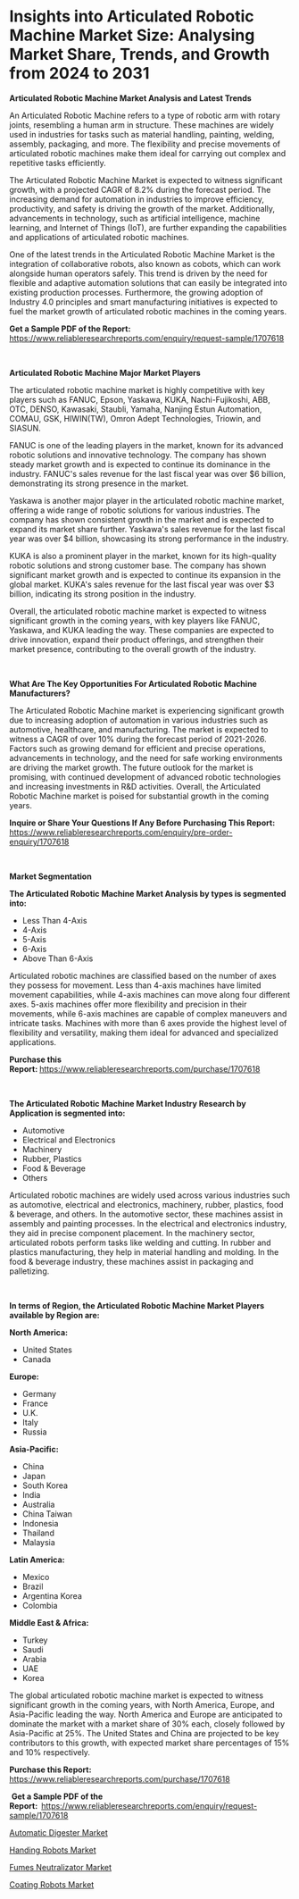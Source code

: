 <p><h1>Insights into Articulated Robotic Machine Market Size: Analysing Market Share, Trends, and Growth from 2024 to 2031</h1></p><p><strong>Articulated Robotic Machine Market Analysis and Latest Trends</strong></p>
<p><p>An Articulated Robotic Machine refers to a type of robotic arm with rotary joints, resembling a human arm in structure. These machines are widely used in industries for tasks such as material handling, painting, welding, assembly, packaging, and more. The flexibility and precise movements of articulated robotic machines make them ideal for carrying out complex and repetitive tasks efficiently.</p><p>The Articulated Robotic Machine Market is expected to witness significant growth, with a projected CAGR of 8.2% during the forecast period. The increasing demand for automation in industries to improve efficiency, productivity, and safety is driving the growth of the market. Additionally, advancements in technology, such as artificial intelligence, machine learning, and Internet of Things (IoT), are further expanding the capabilities and applications of articulated robotic machines.</p><p>One of the latest trends in the Articulated Robotic Machine Market is the integration of collaborative robots, also known as cobots, which can work alongside human operators safely. This trend is driven by the need for flexible and adaptive automation solutions that can easily be integrated into existing production processes. Furthermore, the growing adoption of Industry 4.0 principles and smart manufacturing initiatives is expected to fuel the market growth of articulated robotic machines in the coming years.</p></p>
<p><strong>Get a Sample PDF of the Report:&nbsp;</strong> <a href="https://www.reliableresearchreports.com/enquiry/request-sample/1707618">https://www.reliableresearchreports.com/enquiry/request-sample/1707618</a></p>
<p>&nbsp;</p>
<p><strong>Articulated Robotic Machine Major Market Players</strong></p>
<p><p>The articulated robotic machine market is highly competitive with key players such as FANUC, Epson, Yaskawa, KUKA, Nachi-Fujikoshi, ABB, OTC, DENSO, Kawasaki, Staubli, Yamaha, Nanjing Estun Automation, COMAU, GSK, HIWIN(TW), Omron Adept Technologies, Triowin, and SIASUN. </p><p>FANUC is one of the leading players in the market, known for its advanced robotic solutions and innovative technology. The company has shown steady market growth and is expected to continue its dominance in the industry. FANUC's sales revenue for the last fiscal year was over $6 billion, demonstrating its strong presence in the market.</p><p>Yaskawa is another major player in the articulated robotic machine market, offering a wide range of robotic solutions for various industries. The company has shown consistent growth in the market and is expected to expand its market share further. Yaskawa's sales revenue for the last fiscal year was over $4 billion, showcasing its strong performance in the industry.</p><p>KUKA is also a prominent player in the market, known for its high-quality robotic solutions and strong customer base. The company has shown significant market growth and is expected to continue its expansion in the global market. KUKA's sales revenue for the last fiscal year was over $3 billion, indicating its strong position in the industry.</p><p>Overall, the articulated robotic machine market is expected to witness significant growth in the coming years, with key players like FANUC, Yaskawa, and KUKA leading the way. These companies are expected to drive innovation, expand their product offerings, and strengthen their market presence, contributing to the overall growth of the industry.</p></p>
<p>&nbsp;</p>
<p><strong>What Are The Key Opportunities For Articulated Robotic Machine Manufacturers?</strong></p>
<p><p>The Articulated Robotic Machine market is experiencing significant growth due to increasing adoption of automation in various industries such as automotive, healthcare, and manufacturing. The market is expected to witness a CAGR of over 10% during the forecast period of 2021-2026. Factors such as growing demand for efficient and precise operations, advancements in technology, and the need for safe working environments are driving the market growth. The future outlook for the market is promising, with continued development of advanced robotic technologies and increasing investments in R&D activities. Overall, the Articulated Robotic Machine market is poised for substantial growth in the coming years.</p></p>
<p><strong>Inquire or Share Your Questions If Any Before Purchasing This Report:</strong> <a href="https://www.reliableresearchreports.com/enquiry/pre-order-enquiry/1707618">https://www.reliableresearchreports.com/enquiry/pre-order-enquiry/1707618</a></p>
<p>&nbsp;</p>
<p><strong>Market Segmentation</strong></p>
<p><strong>The Articulated Robotic Machine Market Analysis by types is segmented into:</strong></p>
<p><ul><li>Less Than 4-Axis</li><li>4-Axis</li><li>5-Axis</li><li>6-Axis</li><li>Above Than 6-Axis</li></ul></p>
<p><p>Articulated robotic machines are classified based on the number of axes they possess for movement. Less than 4-axis machines have limited movement capabilities, while 4-axis machines can move along four different axes. 5-axis machines offer more flexibility and precision in their movements, while 6-axis machines are capable of complex maneuvers and intricate tasks. Machines with more than 6 axes provide the highest level of flexibility and versatility, making them ideal for advanced and specialized applications.</p></p>
<p><strong>Purchase this Report:&nbsp;</strong><a href="https://www.reliableresearchreports.com/purchase/1707618">https://www.reliableresearchreports.com/purchase/1707618</a></p>
<p>&nbsp;</p>
<p><strong>The Articulated Robotic Machine Market Industry Research by Application is segmented into:</strong></p>
<p><ul><li>Automotive</li><li>Electrical and Electronics</li><li>Machinery</li><li>Rubber, Plastics</li><li>Food & Beverage</li><li>Others</li></ul></p>
<p><p>Articulated robotic machines are widely used across various industries such as automotive, electrical and electronics, machinery, rubber, plastics, food & beverage, and others. In the automotive sector, these machines assist in assembly and painting processes. In the electrical and electronics industry, they aid in precise component placement. In the machinery sector, articulated robots perform tasks like welding and cutting. In rubber and plastics manufacturing, they help in material handling and molding. In the food & beverage industry, these machines assist in packaging and palletizing.</p></p>
<p>&nbsp;</p>
<p><strong>In terms of Region, the Articulated Robotic Machine Market Players available by Region are:</strong></p>
<p>
    <p> <strong> North America: </strong>
        <ul>
            <li>United States</li>
            <li>Canada</li>
        </ul>
        </p> 
    <p> <strong> Europe: </strong>
        <ul>
            <li>Germany</li>
            <li>France</li>
            <li>U.K.</li>
            <li>Italy</li>
            <li>Russia</li>
        </ul>
        </p> 
    <p> <strong> Asia-Pacific: </strong>
        <ul>
            <li>China</li>
            <li>Japan</li>
            <li>South Korea</li>
            <li>India</li>
            <li>Australia</li>
            <li>China Taiwan</li>
            <li>Indonesia</li>
            <li>Thailand</li>
            <li>Malaysia</li>
        </ul>
        </p> 
    <p> <strong> Latin America: </strong>
        <ul>
            <li>Mexico</li>
            <li>Brazil</li>
            <li>Argentina Korea</li>
            <li>Colombia</li>
        </ul>
        </p> 
    <p> <strong> Middle East & Africa: </strong>
        <ul>
            <li>Turkey</li>
            <li>Saudi</li>
            <li>Arabia</li>
            <li>UAE</li>
            <li>Korea</li>
        </ul>
    </p>
    </p>
<p><p>The global articulated robotic machine market is expected to witness significant growth in the coming years, with North America, Europe, and Asia-Pacific leading the way. North America and Europe are anticipated to dominate the market with a market share of 30% each, closely followed by Asia-Pacific at 25%. The United States and China are projected to be key contributors to this growth, with expected market share percentages of 15% and 10% respectively.</p></p>
<p><strong>Purchase this Report: </strong><a href="https://www.reliableresearchreports.com/purchase/1707618">https://www.reliableresearchreports.com/purchase/1707618</a></p>
<p>&nbsp;<strong>Get a Sample PDF of the Report:&nbsp;&nbsp;</strong><a href="https://www.reliableresearchreports.com/enquiry/request-sample/1707618">https://www.reliableresearchreports.com/enquiry/request-sample/1707618</a></p>
<p><strong></strong></p>
<p><p><a href="https://issuu.com/reportprime-2/docs/automatic-digester-market-size-2030.pptx">Automatic Digester Market</a></p><p><a href="https://github.com/laholand/Market-Research-Report-List-2/blob/main/handing-robots-market.md">Handing Robots Market</a></p><p><a href="https://issuu.com/reportprime-2/docs/fumes-neutralizator-market-size-2030.pptx">Fumes Neutralizator Market</a></p><p><a href="https://github.com/PeterParrish5/Market-Research-Report-List-3/blob/main/coating-robots-market.md">Coating Robots Market</a></p></p>
